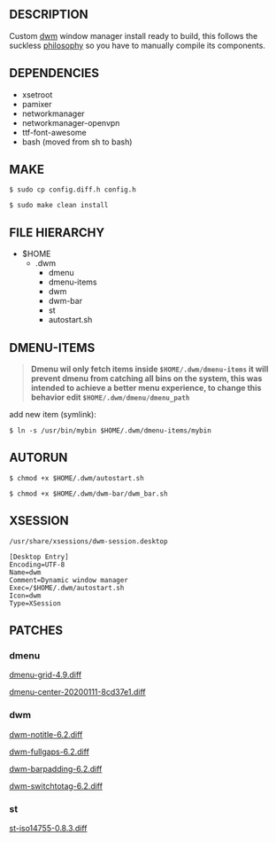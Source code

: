 ## DESCRIPTION
Custom [dwm](https://dwm.suckless.org/) window manager install ready to build, this follows the suckless [philosophy](https://suckless.org/philosophy/) so you have to manually compile its components.
## DEPENDENCIES
* xsetroot
* pamixer
* networkmanager
* networkmanager-openvpn
* ttf-font-awesome
* bash (moved from sh to bash)
## MAKE
`$ sudo cp config.diff.h config.h`

`$ sudo make clean install`
## FILE HIERARCHY
- $HOME
  - .dwm
    - dmenu
    - dmenu-items
    - dwm
    - dwm-bar
    - st
    - autostart.sh
## DMENU-ITEMS
> **Dmenu wil only fetch items inside `$HOME/.dwm/dmenu-items` it will prevent dmenu from catching all bins on the system, this was intended to achieve a better menu experience, to change this behavior edit `$HOME/.dwm/dmenu/dmenu_path`**

add new item (symlink):

`$ ln -s /usr/bin/mybin $HOME/.dwm/dmenu-items/mybin`
## AUTORUN
`$ chmod +x $HOME/.dwm/autostart.sh`

`$ chmod +x $HOME/.dwm/dwm-bar/dwm_bar.sh`
## XSESSION
`/usr/share/xsessions/dwm-session.desktop`

```
[Desktop Entry]
Encoding=UTF-8
Name=dwm
Comment=Dynamic window manager
Exec=/$HOME/.dwm/autostart.sh
Icon=dwm
Type=XSession
```
## PATCHES
### dmenu
[dmenu-grid-4.9.diff](https://tools.suckless.org/dmenu/patches/grid/dmenu-grid-4.9.diff)

[dmenu-center-20200111-8cd37e1.diff](https://tools.suckless.org/dmenu/patches/center/dmenu-center-20200111-8cd37e1.diff)

### dwm
[dwm-notitle-6.2.diff](https://dwm.suckless.org/patches/notitle/dwm-notitle-6.2.diff)

[dwm-fullgaps-6.2.diff](https://dwm.suckless.org/patches/fullgaps/dwm-fullgaps-6.2.diff)

[dwm-barpadding-6.2.diff](https://dwm.suckless.org/patches/barpadding/dwm-barpadding-6.2.diff)

[dwm-switchtotag-6.2.diff](https://dwm.suckless.org/patches/switchtotag/dwm-switchtotag-6.2.diff)

### st
[st-iso14755-0.8.3.diff](https://st.suckless.org/patches/iso14755/st-iso14755-0.8.3.diff)
